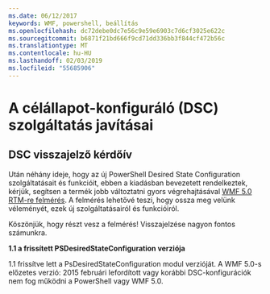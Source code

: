 ```yaml
---
ms.date: 06/12/2017
keywords: WMF, powershell, beállítás
ms.openlocfilehash: dc72debe0dc7e56c9e59e6903c7d6cf3025e622c
ms.sourcegitcommit: b6871f21bd666f9cd71dd336bb3f844cf472b56c
ms.translationtype: MT
ms.contentlocale: hu-HU
ms.lasthandoff: 02/03/2019
ms.locfileid: "55685906"
---
```

# <a name="improvements-in-desired-state-configuration-dsc"></a>A célállapot-konfiguráló (DSC) szolgáltatás javításai

## <a name="dsc-feedback-survey"></a>DSC visszajelző kérdőív

Után néhány ideje, hogy az új PowerShell Desired State Configuration szolgáltatásait és funkcióit, ebben a kiadásban bevezetett rendelkeztek, kérjük, segítsen a termék jobb változtatni gyors végrehajtásával [WMF 5.0 RTM-re felmérés](https://www.surveymonkey.com/r/SGLQM5W). A felmérés lehetővé teszi, hogy ossza meg velünk véleményét, ezek új szolgáltatásairól és funkcióiról.

Köszönjük, hogy részt vesz a felmérés! Visszajelzése nagyon fontos számunkra.

**1.1 a frissített PSDesiredStateConfiguration verziója**

1.1 frissítve lett a PsDesiredStateConfiguration modul verzióját. A WMF 5.0-s előzetes verzió: 2015 februári lefordított vagy korábbi DSC-konfigurációk nem fog működni a PowerShell vagy WMF 5.0.
